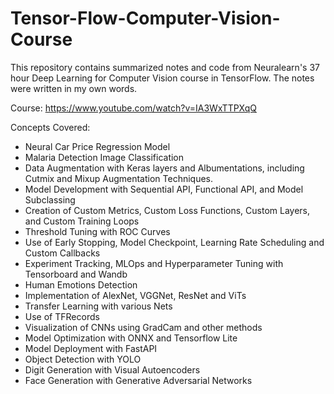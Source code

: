 # Tensor-Flow-Computer-Vision-Course

This repository contains summarized notes and code from Neuralearn's 37 hour Deep Learning for Computer Vision course in TensorFlow. The notes were written in my own words.

Course: https://www.youtube.com/watch?v=IA3WxTTPXqQ

Concepts Covered:

- Neural Car Price Regression Model
- Malaria Detection Image Classification
- Data Augmentation with Keras layers and Albumentations, including Cutmix and Mixup Augmentation Techniques.
- Model Development with Sequential API, Functional API, and Model Subclassing
- Creation of Custom Metrics, Custom Loss Functions, Custom Layers, and Custom Training Loops
- Threshold Tuning with ROC Curves
- Use of Early Stopping, Model Checkpoint, Learning Rate Scheduling and Custom Callbacks
- Experiment Tracking, MLOps and Hyperparameter Tuning with Tensorboard and Wandb
- Human Emotions Detection
- Implementation of AlexNet, VGGNet, ResNet and ViTs
- Transfer Learning with various Nets
- Use of TFRecords
- Visualization of CNNs using GradCam and other methods
- Model Optimization with ONNX and Tensorflow Lite
- Model Deployment with FastAPI
- Object Detection with YOLO
- Digit Generation with Visual Autoencoders
- Face Generation with Generative Adversarial Networks
